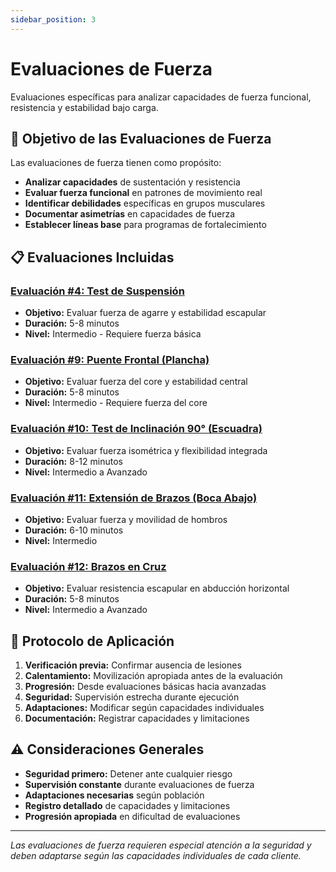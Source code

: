 ```yaml
---
sidebar_position: 3
---
```


# Evaluaciones de Fuerza

Evaluaciones específicas para analizar capacidades de fuerza funcional, resistencia y estabilidad bajo carga.

## 🎯 Objetivo de las Evaluaciones de Fuerza

Las evaluaciones de fuerza tienen como propósito:

- **Analizar capacidades** de sustentación y resistencia
- **Evaluar fuerza funcional** en patrones de movimiento real
- **Identificar debilidades** específicas en grupos musculares
- **Documentar asimetrías** en capacidades de fuerza
- **Establecer líneas base** para programas de fortalecimiento

## 📋 Evaluaciones Incluidas

### [Evaluación #4: Test de Suspensión](./test-suspension.md)
- **Objetivo:** Evaluar fuerza de agarre y estabilidad escapular
- **Duración:** 5-8 minutos
- **Nivel:** Intermedio - Requiere fuerza básica

### [Evaluación #9: Puente Frontal (Plancha)](./puente-frontal.md)
- **Objetivo:** Evaluar fuerza del core y estabilidad central
- **Duración:** 5-8 minutos
- **Nivel:** Intermedio - Requiere fuerza del core

### [Evaluación #10: Test de Inclinación 90° (Escuadra)](./test-inclinacion-escuadra.md)
- **Objetivo:** Evaluar fuerza isométrica y flexibilidad integrada
- **Duración:** 8-12 minutos
- **Nivel:** Intermedio a Avanzado

### [Evaluación #11: Extensión de Brazos (Boca Abajo)](./extension-brazos-boca-abajo.md)
- **Objetivo:** Evaluar fuerza y movilidad de hombros
- **Duración:** 6-10 minutos
- **Nivel:** Intermedio

### [Evaluación #12: Brazos en Cruz](./brazos-en-cruz.md)
- **Objetivo:** Evaluar resistencia escapular en abducción horizontal
- **Duración:** 5-8 minutos
- **Nivel:** Intermedio a Avanzado

## 🔄 Protocolo de Aplicación

1. **Verificación previa:** Confirmar ausencia de lesiones
2. **Calentamiento:** Movilización apropiada antes de la evaluación
3. **Progresión:** Desde evaluaciones básicas hacia avanzadas
4. **Seguridad:** Supervisión estrecha durante ejecución
5. **Adaptaciones:** Modificar según capacidades individuales
6. **Documentación:** Registrar capacidades y limitaciones

## ⚠️ Consideraciones Generales

- **Seguridad primero:** Detener ante cualquier riesgo
- **Supervisión constante** durante evaluaciones de fuerza
- **Adaptaciones necesarias** según población
- **Registro detallado** de capacidades y limitaciones
- **Progresión apropiada** en dificultad de evaluaciones

---

*Las evaluaciones de fuerza requieren especial atención a la seguridad y deben adaptarse según las capacidades individuales de cada cliente.*
